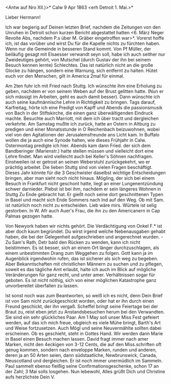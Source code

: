 <Antw auf Nro XII.)>* Calw 9 Apr 1863
 <erh Detroit 1. Mai.>*

Lieber Hermann!

Ich war begierig auf Deinen letzten Brief, nachdem die Zeitungen von den Unruhen in Detroit schon kurzen Bericht abgestattet hatten <6. März Neger Revolte Abs, nachdem P.s über M. Gräber eingetroffen war>*. Vorerst hoffe ich, ist das vorüber und wirst Du für die Kapelle nichts zu fürchten haben. Wenn nur die Gemeinde in besseren Stand kommt. Von Pf Müller, der beiläufig gesagt mit Elsaesser verwandt seyn soll, habe ich auch seither nur Zweideutiges gehört, von Mutschel (durch Gustav der ihn bei seinem Besuch kennen lernte) Schlechtes. Das ist natürlich nicht an die große Glocke zu hängen, sondern eine Warnung, sich entfernt zu halten. Hütet euch vor den Menschen, gilt in America 2mal für einmal.

Am 2ten fuhr ich mit Fried nach Stuttg. Ich wünschte ihm eine Erholung zu geben, nachdem er von seinem Weben auf der Brust gelitten hatte. (Nun er sich mässigt im Arbeiten, geht es auch damit besser). Dann wünschte ich auch seine kaufmännische Lehre in Richtigkeit zu bringen. Tags darauf, Karfreitag, hörte ich eine Predigt von Kapff und Abends die passionsmusik von Bach in der Stiftskirche, die einen ganz überwältigenden Eindruck machte. Besuchte auch Marriott, mit dem ich über tractt und dergleichen verkehrte. Am Samstag mußte ich zurück, hatte an Ostern in Altburg zu predigen und einer Monatsstunde in O Reichenbach beizuwohnen, wobei viel von den Agitationen der Jerusalemsfreunde ans Licht kam. In Buffalo wollen die ja auch eine Synode halten, wie dieses Frühjahr in Calw. Ostermontag predigte ich hier. Abends kam dann Fried. der sich dem Bandberinger (Marienstr.) hatte stellen müssen und vielleicht dort eine Lehre findet. Man wird vielleicht auch bei Keller's Söhnen nachfragen. Einstweilen ist er getrost an seinen Weberstuhl zurückgekehrt, wo er prächtig arbeitet. Die lieben Stuttg sind von vielen Fragen beschäftigt. Dieses Jahr könnte für die 3 Geschwister daselbst wichtige Entscheidungen bringen, aber man sieht noch nicht hinaus. Mögling, der sich bei einem Besuch in Frankfurt nicht geschont hatte, liegt an einer Lungenentzündung schwer darnieder. Plebst ist bei ihm, nachdem er sein längeres Wohnen in Stuttg Zu Ende gebracht hat. Er gießt noch seine dort geschnittenen Typen in Basel und macht sich Ende Sommers nach Ind auf den Weg. Ob mit Sam. ist natürlich noch nicht zu entscheiden. Lieb wäre mirs. 
Würtele ist selig gestorben. In W. Afr auch Auer's Frau, die ihn zu den Americanern in Cap Palmas gezogen hatte.

Von Newyork haben wir nichts gehört. Die Verdächtigung von Onkel F.<rancois>* ist aber doch kaum begründet. Du wirst irgend welche Nebenausgaben gehabt haben, die bei der Gelegenheit aufgeschrieben und angerechnet wurden. - Zu Sam's Rath, Detr bald den Rücken zu wenden, kann ich nicht beistimmen. Es ist besser, sich an einem Ort länger durchzuschlagen, als einem unbestimmten Drang zum Weggehen zu folgen. Gott kann ja im Augenblick irgendwohin rufen, das ist sicherer als sich weg zu begeben. Aber Bekanntschaften mit christlichen Männern zu suchen und zu pflegen, soweit es das tägliche Amt erlaubt, halte ich auch im Blick auf mögliche Veränderungen für ganz recht, und unter amer. Verhältnissen sogar für geboten. Es ist nicht nöthig, sich von einer möglichen Katastrophe ganz unvorbereitet überfallen zu lassen.

Ist sonst noch was zum Beantworten, so weiß ich es nicht, denn Dein Brief ist von Sam nicht zurückgeschickt worden, oder hat er ihn durch einen Freund geschickt, der ihn vergaß. Scheffel bringt seine Feiertage bei der Braut zu, reist eben jetzt zu Anstandsbesuchen herum bei den Verwandten. Sie sind ein sehr glückliches Paar. Am 1 May soll unser Miss Fest gefeiert werden, auf das ich mich freue, obgleich es viele Mühe bringt, Barth's Art und Weise fortzusetzen. Auch Mögl und seine Neuvermählte sollten dabei erscheinen. Ob es geschieht, steht in Gottes Hand. Wir werden dann Marie in Basel einen Besuch machen lassen. David fragt immer nach amer Marken, nicht den 4eckigen von 3-12 Cents, die auf den Miss.schriften oft genug kommen, sondern nach enveloppe Marken, runden und anderen, deren ja an 50 Arten seien, dann südstaatliche, Newbrunswick, Canada, Neuscotland und dergleichen. Er ist noch immer unermüdlich im Sammeln. Paul sammelt ebenso fleißig seine Confirmationsgeschenke, schon 17 an der Zahl; 3 Mai solls losgehen. Nun lebewohl, Alles grüßt Dich und Christine aufs herzlichste  Dein V.
